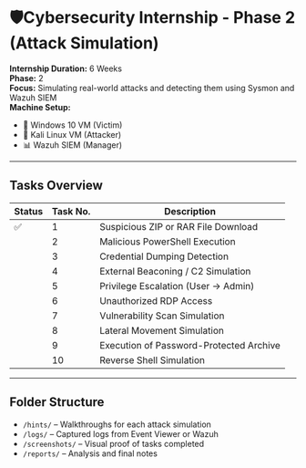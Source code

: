 # 🛡️Cybersecurity Internship - Phase 2 (Attack Simulation)

**Internship Duration:** 6 Weeks  
**Phase:** 2  
**Focus:** Simulating real-world attacks and detecting them using Sysmon and Wazuh SIEM  
**Machine Setup:**  
- 🧠 Windows 10 VM (Victim)  
- 🐉 Kali Linux VM (Attacker)  
- 📊 Wazuh SIEM (Manager)

---

## Tasks Overview

|Status| Task No. | Description |
|------|----------|-------------|
✅| 1 | Suspicious ZIP or RAR File Download |
|| 2 | Malicious PowerShell Execution |
|| 3 | Credential Dumping Detection |
|| 4 | External Beaconing / C2 Simulation |
|| 5 | Privilege Escalation (User → Admin) |
|| 6 | Unauthorized RDP Access |
|| 7 | Vulnerability Scan Simulation |
|| 8 | Lateral Movement Simulation |
|| 9 | Execution of Password-Protected Archive |
|| 10 | Reverse Shell Simulation |

---

## Folder Structure

- `/hints/` – Walkthroughs for each attack simulation
- `/logs/` – Captured logs from Event Viewer or Wazuh
- `/screenshots/` – Visual proof of tasks completed
- `/reports/` – Analysis and final notes
